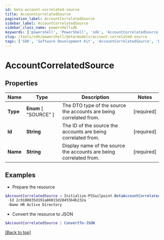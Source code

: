 ```yaml
---
id: beta-account-correlated-source
title: AccountCorrelatedSource
pagination_label: AccountCorrelatedSource
sidebar_label: AccountCorrelatedSource
sidebar_class_name: powershellsdk
keywords: ['powershell', 'PowerShell', 'sdk', 'AccountCorrelatedSource', 'BetaAccountCorrelatedSource'] 
slug: /tools/sdk/powershell/beta/models/account-correlated-source
tags: ['SDK', 'Software Development Kit', 'AccountCorrelatedSource', 'BetaAccountCorrelatedSource']
---
```



# AccountCorrelatedSource

## Properties

Name | Type | Description | Notes
------------ | ------------- | ------------- | -------------
**Type** |   **Enum** [  "SOURCE" ] | The DTO type of the source the accounts are being correlated from. | [required]
**Id** |  **String** | The ID of the source the accounts are being correlated from. | [required]
**Name** |  **String** | Display name of the source the accounts are being correlated from. | [required]

## Examples

- Prepare the resource
```powershell
$AccountCorrelatedSource = Initialize-PSSailpoint.BetaAccountCorrelatedSource  -Type SOURCE `
 -Id 2c9180835d191a86015d28455b4b232a `
 -Name HR Active Directory
```

- Convert the resource to JSON
```powershell
$AccountCorrelatedSource | ConvertTo-JSON
```


[[Back to top]](#) 


